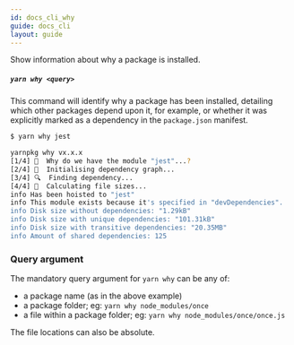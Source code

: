 ```yaml
---
id: docs_cli_why
guide: docs_cli
layout: guide
---
```


<p class="lead">Show information about why a package is installed.</p>

##### `yarn why <query>` <a class="toc" id="toc-yarn-why" href="#toc-yarn-why"></a>

This command will identify why a package has been installed, detailing which
other packages depend upon it, for example, or whether it was explicitly marked
as a dependency in the `package.json` manifest.

```sh
$ yarn why jest

yarnpkg why vx.x.x
[1/4] 🤔  Why do we have the module "jest"...?
[2/4] 🚚  Initialising dependency graph...
[3/4] 🔍  Finding dependency...
[4/4] 🚡  Calculating file sizes...
info Has been hoisted to "jest"
info This module exists because it's specified in "devDependencies".
info Disk size without dependencies: "1.29kB"
info Disk size with unique dependencies: "101.31kB"
info Disk size with transitive dependencies: "20.35MB"
info Amount of shared dependencies: 125
```

### Query argument <a class="toc" id="toc-query-argument" href="#toc-query-argument"></a>

The mandatory query argument for `yarn why` can be any of:

* a package name (as in the above example)
* a package folder; eg: `yarn why node_modules/once`
* a file within a package folder; eg: `yarn why node_modules/once/once.js`

The file locations can also be absolute.
